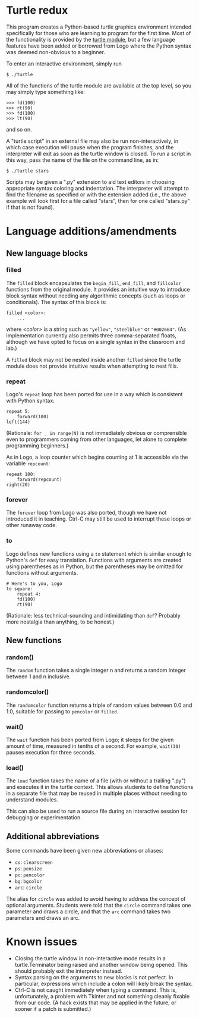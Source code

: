 # Turtle redux

This program creates a Python-based turtle graphics environment intended
specifically for those who are learning to program for the first time.  Most of
the functionality is provided by the [turtle
module](https://docs.python.org/3.3/library/turtle.html), but a few language
features have been added or borrowed from Logo where the Python syntax was
deemed non-obvious to a beginner.

To enter an interactive environment, simply run

    $ ./turtle

All of the functions of the turtle module are available at the top level, so
you may simply type something like:

    >>> fd(100)
    >>> rt(90)
    >>> fd(100)
    >>> lt(90)

and so on.

A "turtle script" in an external file may also be run non-interactively, in
which case execution will pause when the program finishes, and the interpreter
will exit as soon as the turtle window is closed.  To run a script in this way,
pass the name of the file on the command line, as in:

    $ ./turtle stars

Scripts may be given a ".py" extension to aid text editors in choosing
appropriate syntax coloring and indentation.  The interpreter will attempt to
find the filename as specified or with the extension added (i.e., the above
example will look first for a file called "stars", then for one called
"stars.py" if that is not found).


# Language additions/amendments

## New language blocks

### filled

The `filled` block encapsulates the `begin_fill`, `end_fill`, and `fillcolor`
functions from the original module.  It provides an intuitive way to introduce
block syntax without needing any algorithmic concepts (such as loops or
conditionals).  The syntax of this block is:

    filled <color>:
        ...

where *&lt;color&gt;* is a string such as `"yellow"`, `"steelblue"` or
`"#002664"`.  (As implementation currently also permits three comma-separated
floats, although we have opted to focus on a single syntax in the classroom and
lab.)

A `filled` block may not be nested inside another `filled` since the turtle
module does not provide intuitive results when attempting to nest fills.

### repeat

Logo's `repeat` loop has been ported for use in a way which is consistent with
Python syntax:

    repeat 5:
        forward(100)
	left(144)

(Rationale: `for _ in range(N)` is not immediately obvious or comprensible even
to programmers coming from other languages, let alone to complete programming
beginners.)

As in Logo, a loop counter which begins counting at 1 is accessible via the
variable `repcount`:

    repeat 100:
        forward(repcount)
	right(20)

### forever

The `forever` loop from Logo was also ported, though we have not introduced it
in teaching.  Ctrl-C may still be used to interrupt these loops or other
runaway code.

### to

Logo defines new functions using a `to` statement which is similar enough to
Python's `def` for easy translation.  Functions with arguments are created
using parentheses as in Python, but the parentheses may be omitted for
functions without arguments.

    # Here's to you, Logo
    to square:
        repeat 4:
	    fd(100)
	    rt(90)

(Rationale: less technical-sounding and intimidating than `def`?  Probably more
nostalgia than anything, to be honest.)


## New functions

### random()

The `random` function takes a single integer n and returns a random integer
between 1 and n inclusive.

### randomcolor()

The `randomcolor` function returns a triple of random values between 0.0 and
1.0, suitable for passing to `pencolor` or `filled`.

### wait()

The `wait` function has been ported from Logo; it sleeps for the given amount
of time, measured in tenths of a second.  For example, `wait(30)` pauses
execution for three seconds.

### load()

The `load` function takes the name of a file (with or without a trailing ".py")
and executes it in the turtle context.  This allows students to define
functions in a separate file that may be reused in multiple places without
needing to understand modules.

This can also be used to run a source file during an interactive session for
debugging or experimentation.


## Additional abbreviations

Some commands have been given new abbreviations or aliases:

* `cs`: `clearscreen`
* `ps`: `pensize`
* `pc`: `pencolor`
* `bg`: `bgcolor`
* `arc`: `circle`

The alias for `circle` was added to avoid having to address the concept of
optional arguments.  Students were told that the `circle` command takes one
parameter and draws a circle, and that the `arc` command takes two parameters
and draws an arc.


# Known issues

* Closing the turtle window in non-interactive mode results in a
  turtle.Terminator being raised and another window being opened.  This should
  probably exit the interpreter instead.
* Syntax parsing on the arguments to new blocks is not perfect.  In particular,
  expressions which include a colon will likely break the syntax.
* Ctrl-C is not caught immediately when typing a command.  This is,
  unfortunately, a problem with Tkinter and not something cleanly fixable from
  our code.  (A hack exists that may be applied in the future, or sooner if a
  patch is submitted.)
